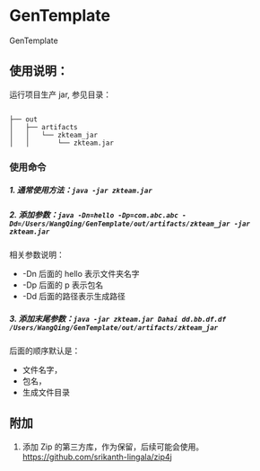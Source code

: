 # GenTemplate
GenTemplate

## 使用说明：

运行项目生产 jar, 参见目录：

```

├── out
│   ├── artifacts
│   │   └── zkteam_jar
│   │       └── zkteam.jar

```


### 使用命令

##### 1. 通常使用方法：`java -jar zkteam.jar`
##### 2. 添加参数：`java -Dn=hello -Dp=com.abc.abc -Dd=/Users/WangQing/GenTemplate/out/artifacts/zkteam_jar -jar zkteam.jar `
 相关参数说明：

 - -Dn 后面的 hello 表示文件夹名字
 - -Dp 后面的 p 表示包名
 - -Dd 后面的路径表示生成路径
##### 3. 添加末尾参数：`java -jar zkteam.jar Dahai dd.bb.df.df /Users/WangQing/GenTemplate/out/artifacts/zkteam_jar`
 后面的顺序默认是：
 - 文件名字，
 - 包名，
 - 生成文件目录


## 附加
1. 添加 Zip 的第三方库，作为保留，后续可能会使用。 https://github.com/srikanth-lingala/zip4j